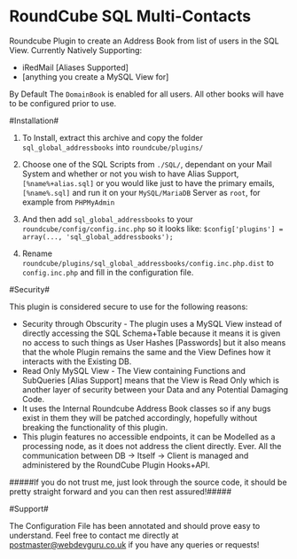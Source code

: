 # RoundCube SQL Multi-Contacts
Roundcube Plugin to create an Address Book from list of users in the SQL View.
Currently Natively Supporting:
+ iRedMail [Aliases Supported]
+ [anything you create a MySQL View for]

By Default The `DomainBook` is enabled for all users. All other books will have to be configured prior to use.

#Installation#

1.  To Install, extract this archive and copy the folder
    `sql_global_addressbooks` into `roundcube/plugins/`

2.  Choose one of the SQL Scripts from `./SQL/`, dependant on your Mail System
    and whether or not you wish to have Alias Support, `[%name%+alias.sql]`
    or you would like just to have the primary emails, `[%name%.sql]`
    and run it on your `MySQL/MariaDB` Server as `root`, for example from `PHPMyAdmin`

3.  And then add `sql_global_addressbooks` to your `roundcube/config/config.inc.php` so it looks like: `$config['plugins'] = array(..., 'sql_global_addressbooks');`

4.  Rename `roundcube/plugins/sql_global_addressbooks/config.inc.php.dist` to
    `config.inc.php` and fill in the configuration file.


#Security#

This plugin is considered secure to use for the following reasons:
+ Security through Obscurity - The plugin uses a MySQL View instead of directly accessing the SQL Schema+Table because it means it is given no access to such things as User Hashes [Passwords] but it also means that the whole Plugin remains the same and the View Defines how it interacts with the Existing DB.
+ Read Only MySQL View - The View containing Functions and SubQueries [Alias Support] means that the View is Read Only which is another layer of security between your Data and any Potential Damaging Code.
+ It uses the Internal Roundcube Address Book classes so if any bugs exist in them they will be patched accordingly, hopefully without breaking the functionality of this plugin.
+ This plugin features no accessible endpoints, it can be Modelled as a processing node, as it does not address the client directly. Ever. All the communication between DB -> Itself -> Client is managed and administered by the RoundCube Plugin Hooks+API.

#####If you do not trust me, just look through the source code, it should be pretty straight forward and you can then rest assured!#####

#Support#

The Configuration File has been annotated and should prove easy to understand.
Feel free to contact me directly at postmaster@webdevguru.co.uk if you have any queries or requests!
